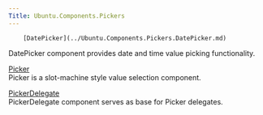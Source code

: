 ```yaml
---
Title: Ubuntu.Components.Pickers
---
```

        [DatePicker](../Ubuntu.Components.Pickers.DatePicker.md)  
DatePicker component provides date and time value picking functionality.

[Picker](../Ubuntu.Components.Pickers.Picker.md)  
Picker is a slot-machine style value selection component.

[PickerDelegate](../Ubuntu.Components.Pickers.PickerDelegate.md)  
PickerDelegate component serves as base for Picker delegates.

